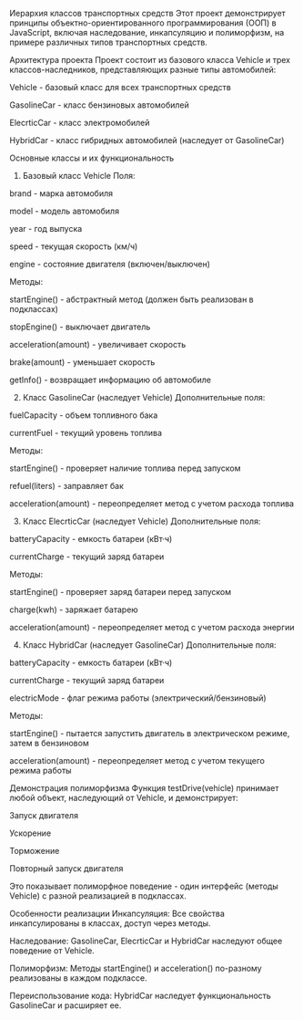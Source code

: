 Иерархия классов транспортных средств
Этот проект демонстрирует принципы объектно-ориентированного программирования (ООП) в JavaScript, включая наследование, инкапсуляцию и полиморфизм, на примере различных типов транспортных средств.

Архитектура проекта
Проект состоит из базового класса Vehicle и трех классов-наследников, представляющих разные типы автомобилей:

Vehicle - базовый класс для всех транспортных средств

GasolineCar - класс бензиновых автомобилей

ElecrticCar - класс электромобилей

HybridCar - класс гибридных автомобилей (наследует от GasolineCar)

Основные классы и их функциональность
1. Базовый класс Vehicle
Поля:

brand - марка автомобиля

model - модель автомобиля

year - год выпуска

speed - текущая скорость (км/ч)

engine - состояние двигателя (включен/выключен)

Методы:

startEngine() - абстрактный метод (должен быть реализован в подклассах)

stopEngine() - выключает двигатель

acceleration(amount) - увеличивает скорость

brake(amount) - уменьшает скорость

getInfo() - возвращает информацию об автомобиле

2. Класс GasolineCar (наследует Vehicle)
Дополнительные поля:

fuelCapacity - объем топливного бака

currentFuel - текущий уровень топлива

Методы:

startEngine() - проверяет наличие топлива перед запуском

refuel(liters) - заправляет бак

acceleration(amount) - переопределяет метод с учетом расхода топлива

3. Класс ElecrticCar (наследует Vehicle)
Дополнительные поля:

batteryCapacity - емкость батареи (кВт·ч)

currentCharge - текущий заряд батареи

Методы:

startEngine() - проверяет заряд батареи перед запуском

charge(kwh) - заряжает батарею

acceleration(amount) - переопределяет метод с учетом расхода энергии

4. Класс HybridCar (наследует GasolineCar)
Дополнительные поля:

batteryCapacity - емкость батареи (кВт·ч)

currentCharge - текущий заряд батареи

electricMode - флаг режима работы (электрический/бензиновый)

Методы:

startEngine() - пытается запустить двигатель в электрическом режиме, затем в бензиновом

acceleration(amount) - переопределяет метод с учетом текущего режима работы

Демонстрация полиморфизма
Функция testDrive(vehicle) принимает любой объект, наследующий от Vehicle, и демонстрирует:

Запуск двигателя

Ускорение

Торможение

Повторный запуск двигателя

Это показывает полиморфное поведение - один интерфейс (методы Vehicle) с разной реализацией в подклассах.

Особенности реализации
Инкапсуляция: Все свойства инкапсулированы в классах, доступ через методы.

Наследование: GasolineCar, ElecrticCar и HybridCar наследуют общее поведение от Vehicle.

Полиморфизм: Методы startEngine() и acceleration() по-разному реализованы в каждом подклассе.

Переиспользование кода: HybridCar наследует функциональность GasolineCar и расширяет ее.
